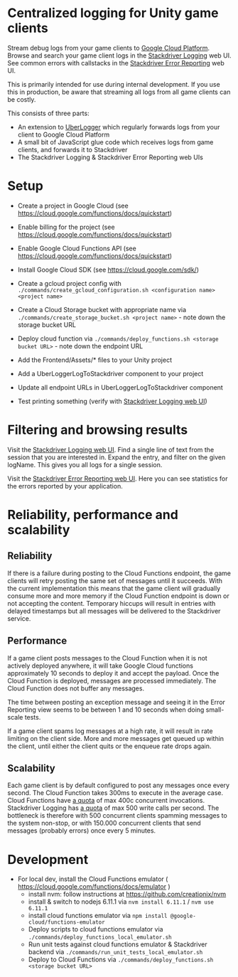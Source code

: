# Centralized logging for Unity game clients

Stream debug logs from your game clients to [Google Cloud Platform](https://cloud.google.com/). Browse and search your game client logs in the [Stackdriver Logging](https://cloud.google.com/logging/) web UI. See common errors with callstacks in the [Stackdriver Error Reporting](https://cloud.google.com/error-reporting/) web UI.

This is primarily intended for use during internal development. If you use this in production, be aware that streaming all logs from all game clients can be costly.

This consists of three parts:
* An extension to [UberLogger](https://www.github.com/bbbscarter/UberLogger/) which regularly forwards logs from your client to Google Cloud Platform
* A small bit of JavaScript glue code which receives logs from game clients, and forwards it to Stackdriver
* The Stackdriver Logging & Stackdriver Error Reporting web UIs

# Setup

* Create a project in Google Cloud (see https://cloud.google.com/functions/docs/quickstart)
* Enable billing for the project (see https://cloud.google.com/functions/docs/quickstart)
* Enable Google Cloud Functions API (see https://cloud.google.com/functions/docs/quickstart)

* Install Google Cloud SDK (see https://cloud.google.com/sdk/)

* Create a gcloud project config with `./commands/create_gcloud_configuration.sh <configuration name> <project name>`
* Create a Cloud Storage bucket with appropriate name via `./commands/create_storage_bucket.sh <project name>` - note down the storage bucket URL
* Deploy cloud function via `./commands/deploy_functions.sh <storage bucket URL>` - note down the endpoint URL

* Add the Frontend/Assets/* files to your Unity project
* Add a UberLoggerLogToStackdriver component to your project
* Update all endpoint URLs in UberLoggerLogToStackdriver component
* Test printing something (verify with [Stackdriver Logging web UI](https://console.cloud.google.com/logs))

# Filtering and browsing results

Visit the [Stackdriver Logging web UI](https://console.cloud.google.com/logs). Find a single line of text from the session that you are interested in. Expand the entry, and filter on the given logName. This gives you all logs for a single session.

Visit the [Stackdriver Error Reporting web UI](https://console.cloud.google.com/errors). Here you can see statistics for the errors reported by your application.

# Reliability, performance and scalability

## Reliability

If there is a failure during posting to the Cloud Functions endpoint, the game clients will retry posting the same set of messages until it succeeds. With the current implementation this means that the game client will gradually consume more and more memory if the Cloud Function endpoint is down or not accepting the content. Temporary hiccups will result in entries with delayed timestamps but all messages will be delivered to the Stackdriver service.

## Performance

If a game client posts messages to the Cloud Function when it is not actively deployed anywhere, it will take Google Cloud functions approximately 10 seconds to deploy it and accept the payload. Once the Cloud Function is deployed, messages are processed immediately.
The Cloud Function does not buffer any messages.

The time between posting an exception message and seeing it in the Error Reporting view seems to be between 1 and 10 seconds when doing small-scale tests.

If a game client spams log messages at a high rate, it will result in rate limiting on the client side. More and more messages get queued up within the client, until either the client quits or the enqueue rate drops again.

## Scalability

Each game client is by default configured to post any messages once every second. The Cloud Function takes 300ms to execute in the average case. Cloud Functions have [a quota](https://cloud.google.com/functions/quotas) of max 400c concurrent invocations. Stackdriver Logging has [a quota](https://cloud.google.com/logging/quota-policy) of max 500 write calls per second. The bottleneck is therefore with 500 concurrent clients spamming messages to the system non-stop, or with 150.000 concurrent clients that send messages (probably errors) once every 5 minutes.

# Development

* For local dev, install the Cloud Functions emulator ( https://cloud.google.com/functions/docs/emulator )
  - install nvm: follow instructions at https://github.com/creationix/nvm
  - install & switch to nodejs 6.11.1 via `nvm install 6.11.1` / `nvm use 6.11.1`
  - install cloud functions emulator via `npm install @google-cloud/functions-emulator`
  - Deploy scripts to cloud functions emulator via `./commands/deploy_functions_local_emulator.sh`
  - Run unit tests against cloud functions emulator & Stackdriver backend via `./commands/run_unit_tests_local_emulator.sh`
  - Deploy to Cloud Functions via `./commands/deploy_functions.sh <storage bucket URL>`
